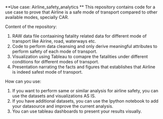 **Use case: Airline_safety_analytics
**
This repository contains code for a use case to prove that Airline is a safe mode of transport compared to other available modes, specially CAR.

Content of the repository:
1.  RAW data file contaaining fatality related data for different mode of transport like Airine, road, waterways etc.
2.  Code to perform data cleansing and only derive meaningful attributes to perform safety of each mode of transport.
3.  Visualization using Tableau to comapre the fatalities under different conditions for different modes of transport.
4.  Presentation narrating the facts and figures that establishes that Airline is indeed safest mode of transport.


How can you use:
1.  If you want to perform same or similar analysis for airline safety, you can use the datasets and visualizations AS IS.
2.  If you have additional datasets, you can use the Ipython notebook to add your datasource and improve the current analysis.
3.  You can use tableau dashboards to present your results visually.





